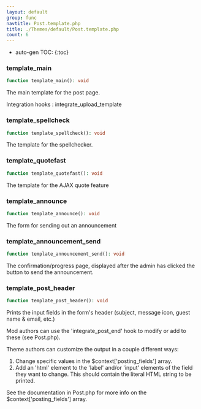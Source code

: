 ```yaml
---
layout: default
group: func
navtitle: Post.template.php
title: ./Themes/default/Post.template.php
count: 6
---
```

* auto-gen TOC:
{:toc}
### template_main

```php
function template_main(): void
```
The main template for the post page.



Integration hooks
: integrate_upload_template

### template_spellcheck

```php
function template_spellcheck(): void
```
The template for the spellchecker.



### template_quotefast

```php
function template_quotefast(): void
```
The template for the AJAX quote feature



### template_announce

```php
function template_announce(): void
```
The form for sending out an announcement



### template_announcement_send

```php
function template_announcement_send(): void
```
The confirmation/progress page, displayed after the admin has clicked the button to send the announcement.



### template_post_header

```php
function template_post_header(): void
```
Prints the input fields in the form's header (subject, message icon, guest name & email, etc.)

Mod authors can use the 'integrate_post_end' hook to modify or add to these (see Post.php).

Theme authors can customize the output in a couple different ways:
1. Change specific values in the $context['posting_fields'] array.
2. Add an 'html' element to the 'label' and/or 'input' elements of the field they want to
   change. This should contain the literal HTML string to be printed.

See the documentation in Post.php for more info on the $context['posting_fields'] array.

